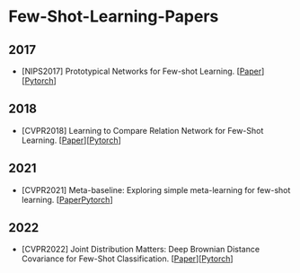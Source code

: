 # Few-Shot-Learning-Papers

## 2017
- [NIPS2017] Prototypical Networks for Few-shot Learning. [[Paper](https://arxiv.org/abs/1703.05175)][[Pytorch](https://github.com/jakesnell/prototypical-networks)]   

## 2018
- [CVPR2018] Learning to Compare Relation Network for Few-Shot Learning. [[Paper](https://openaccess.thecvf.com/content_cvpr_2018/papers/Sung_Learning_to_Compare_CVPR_2018_paper.pdf)][[Pytorch](https://github.com/floodsung/LearningToCompare_FSL)] 

## 2021
- [CVPR2021] Meta-baseline: Exploring simple meta-learning for few-shot learning. [[Paper](https://openaccess.thecvf.com/content/ICCV2021/html/Chen_Meta-Baseline_Exploring_Simple_Meta-Learning_for_Few-Shot_Learning_ICCV_2021_paper.html)[Pytorch](https://github.com/yinboc/few-shot-meta-baseline)]

## 2022
- [CVPR2022] Joint Distribution Matters: Deep Brownian Distance Covariance for Few-Shot Classification. [[Paper](https://openaccess.thecvf.com/content/CVPR2022/html/Xie_Joint_Distribution_Matters_Deep_Brownian_Distance_Covariance_for_Few-Shot_Classification_CVPR_2022_paper.html)][[Pytorch](https://github.com/Fei-Long121/DeepBDC)]





